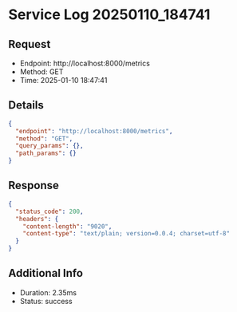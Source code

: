 # Service Log 20250110_184741

## Request
- Endpoint: http://localhost:8000/metrics
- Method: GET
- Time: 2025-01-10 18:47:41

## Details
```json
{
  "endpoint": "http://localhost:8000/metrics",
  "method": "GET",
  "query_params": {},
  "path_params": {}
}
```

## Response
```json
{
  "status_code": 200,
  "headers": {
    "content-length": "9020",
    "content-type": "text/plain; version=0.0.4; charset=utf-8"
  }
}
```

## Additional Info
- Duration: 2.35ms
- Status: success
